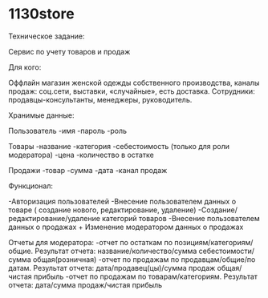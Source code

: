 # 1130store
Техническое задание:

Сервис по учету товаров и продаж

Для кого:

Оффлайн магазин женской одежды собственного производства, каналы продаж: соц.сети, выставки, «случайные», есть доставка. Сотрудники: продавцы-консультанты, менеджеры, руководитель.

Хранимые данные:

Пользователь
-имя
-пароль
-роль

Товары
-название
-категория
-себестоимость (только для роли модератора)
-цена
-количество в остатке

Продажи
-товар
-сумма
-дата
-канал продаж


Функционал:

-Авторизация пользователей
-Внесение пользователем данных о товаре ( создание нового, редактирование, удаление)
-Создание/редактирование/удаление категорий товаров
-Внесение пользователем данных о продажах + Изменение модератором данных о продажах

Отчеты для модератора:
-отчет по остаткам по позициям/категориям/общие. Результат отчета: название/количество/сумма себестоимости/сумма общая(розничная)
-отчет по продажам по продавцам/общие/по датам. Результат отчета: дата/продавец(цы)/сумма продаж общая/чистая прибыль
-отчет по продажам по товарам/категориям. Результат отчета: дата/сумма продаж/чистая прибыль

